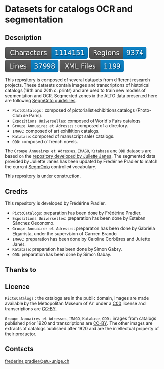 # Datasets for catalogs OCR and segmentation 

## Description

![characters badge](badges/characters.svg) ![regions badge](badges/regions.svg) ![lines badge](badges/lines.svg) ![files badge](badges/files.svg)


This repository is composed of several datasets from different research projects. These datasets contain images and transcriptions of historical catalogs (19th and 20th c. prints) and are used to train new models of segmentation and OCR. 
Segmented zones in the ALTO data presented here are following [SegmOnto guidelines](https://github.com/SegmOnto/Guidelines). 

- `PictoCatalogs` : composed of pictorialist exhibitions catalogs (Photo-Club de Paris).
- `Expositions Universelles`: composed of World's Fairs catalogs. 
- `Groupe Annuaires et Adresses` : composed of a directory. 
- `IMAGO`: composed of art exhibition catalogs. 
- `Katabase`: composed of manuscript sales catalogs. 
- `ODD`: composed of french novels. 

The `Groupe Annuaires et Adresses`, `IMAGO`, `Katabase` and `ODD` datasets are based on the [repository developed by Juliette Janes](https://github.com/Juliettejns/cataloguesSegmentationOCR/). 
The segmented data provided by Juliette Janes has been updated by Frédérine Pradier to match the current [SegmOnto](https://github.com/SegmOnto) controlled vocabulary. 

This repository is under construction. 

## Credits 

This repository is developed by Frédérine Pradier.

- `PictoCatalogs`: preparation has been done by Frédérine Pradier.
- `Expositions Universelles`: preparation has been done by Esteban Sánchez Oeconomo.
- `Groupe Annuaires et Adresses`: preparation has been done by Gabriela Elgarrista, under the supervision of Carmen Brando.
- `IMAGO`: preparation has been done by Caroline Corbières and Juliette Janès.
- `Katabase`: preparation has been done by Simon Gabay.
- `ODD`: preparation has been done by Simon Gabay.

## Thanks to

## Licence

`PictoCatalogs` : the catalogs are in the public domain, images are made available by the Metropolitan Museum of Art under a [CC0](https://creativecommons.org/licenses/by/4.0) license and transcriptions are [CC-BY](https://creativecommons.org/licenses/by/2.0/fr/).

`Groupe Annuaires et Adresses`, `IMAGO`, `Katabase`, `ODD` : images from catalogs published prior 1920 and transcriptions are [CC-BY](https://creativecommons.org/licenses/by/2.0/fr/). The other images are extracts of catalogs published after 1920 and are the intellectual property of their productor.

## Contacts

frederine.pradier@etu-unige.ch

